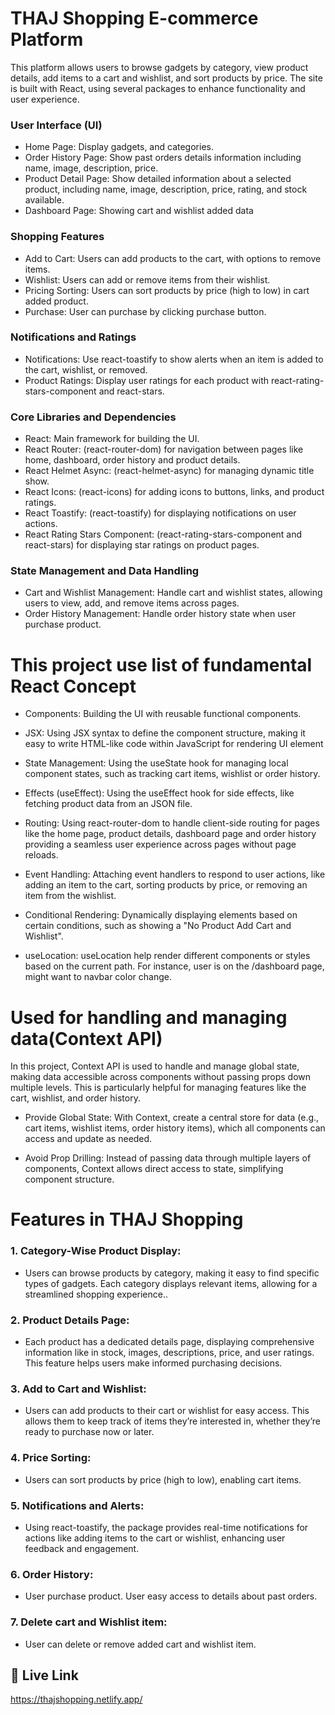 
# THAJ Shopping E-commerce Platform

This platform allows users to browse gadgets by category, view product details, add items to a cart and wishlist, and sort products by price. The site is built with React, using several packages to enhance functionality and user experience.

### User Interface (UI)
- Home Page: Display gadgets, and categories.
- Order History Page: Show past orders details information including name, image, description, price.
- Product Detail Page: Show detailed information about a selected product, including name, image, description, price, rating, and stock available.
- Dashboard Page: Showing cart and wishlist added data

### Shopping Features
- Add to Cart: Users can add products to the cart, with options to remove items.
- Wishlist: Users can add or remove items from their wishlist.
- Pricing Sorting: Users can sort products by price (high to low) in cart added product.
- Purchase: User can purchase by clicking purchase button.

### Notifications and Ratings
- Notifications: Use react-toastify to show alerts when an item is added to the cart, wishlist, or removed.
- Product Ratings: Display user ratings for each product with react-rating-stars-component and react-stars.
### Core Libraries and Dependencies
- React: Main framework for building the UI.
- React Router: (react-router-dom) for navigation between pages like home, dashboard, order history and product details.
- React Helmet Async: (react-helmet-async) for managing dynamic title show.
- React Icons: (react-icons) for adding icons to buttons, links, and product ratings.
- React Toastify: (react-toastify) for displaying notifications on user actions.
- React Rating Stars Component: (react-rating-stars-component and react-stars) for displaying star ratings on product pages.

### State Management and Data Handling
- Cart and Wishlist Management: Handle cart and wishlist states, allowing users to view, add, and remove items across pages.
- Order History Management: Handle order history state when user purchase product.

# This project use list of fundamental React Concept
- Components: Building the UI with reusable functional components.
- JSX: Using JSX syntax to define the component structure, making it easy to write HTML-like code within JavaScript for rendering UI element
- State Management: Using the useState hook for managing local component states, such as tracking cart items, wishlist or order history.
- Effects (useEffect): Using the useEffect hook for side effects, like fetching product data from an JSON file.

- Routing: Using react-router-dom to handle client-side routing for pages like the home page, product details, dashboard page and order history providing a seamless user experience across pages without page reloads.

- Event Handling: Attaching event handlers to respond to user actions, like adding an item to the cart, sorting products by price, or removing an item from the wishlist.

- Conditional Rendering: Dynamically displaying elements based on certain conditions, such as showing a "No Product Add Cart and Wishlist".
- useLocation: useLocation help render different components or styles based on the current path. For instance, user is on the /dashboard page, might want to navbar color change.

# Used for handling and managing data(Context API)
In this project, Context API is used to handle and manage global state, making data accessible across components without passing props down multiple levels. This is particularly helpful for managing features like the cart, wishlist, and order history.

- Provide Global State: With Context, create a central store for data (e.g., cart items, wishlist items, order history items), which all components can access and update as needed.

- Avoid Prop Drilling: Instead of passing data through multiple layers of components, Context allows direct access to state, simplifying component structure.
# Features in THAJ Shopping

### 1. Category-Wise Product Display:

- Users can browse products by category, making it easy to find specific types of gadgets. Each category displays relevant items, allowing for a streamlined shopping experience..
### 2. Product Details Page:

- Each product has a dedicated details page, displaying comprehensive information like in stock, images, descriptions, price, and user ratings. This feature helps users make informed purchasing decisions.
### 3. Add to Cart and Wishlist:

- Users can add products to their cart or wishlist for easy access. This allows them to keep track of items they’re interested in, whether they’re ready to purchase now or later.

### 4. Price Sorting:
- Users can sort products by price (high to low), enabling cart items.
### 5. Notifications and Alerts:
- Using react-toastify, the package provides real-time notifications for actions like adding items to the cart or wishlist, enhancing user feedback and engagement.
### 6. Order History:
- User purchase product. User easy access to details about past orders. 
### 7. Delete cart and Wishlist item:
- User can delete or remove added cart and wishlist item.



## 🔗 Live Link

https://thajshopping.netlify.app/